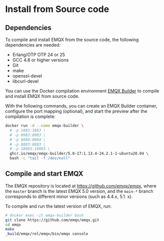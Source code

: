 # Install from Source code

## Dependencies

To compile and install EMQX from the source code, the following dependencies are needed: 

- Erlang/OTP OTP 24 or 25 
- GCC 4.8 or higher versions
- Git
- make
- openssl-devel
- libcurl-devel

You can use the Docker compilation environment [EMQX Builder](https://github.com/emqx/emqx-builder) to compile and install EMQX from source code.

With the following commands, you can create an EMQX Builder container, configure the port mapping (optional), and start the preview after the compilation is complete:

```bash
docker run -d --name emqx-builder \
  # -p 1883:1883 \
  # -p 8083:8083 \
  # -p 8084:8084 \
  # -p 8883:8883 \
  # -p 18083:18083 \
  ghcr.io/emqx/emqx-builder/5.0-17:1.13.4-24.2.1-1-ubuntu20.04 \
  bash -c "tail -f /dev/null"
```

## Compile and start EMQX

The EMQX repository is located at <https://github.com/emqx/emqx>, where the `master` branch is the latest EMQX 5.0 version, and the `main-*` branch corresponds to different minor versions (such as 4.4.x, 5.1. x).

To compile and run the latest version of EMQX, run: 

```bash
# docker exec -it emqx-builder bash
git clone https://github.com/emqx/emqx.git
cd emqx
make
_build/emqx/rel/emqx/bin/emqx console
```
